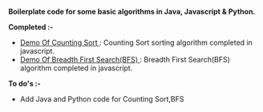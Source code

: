 <html>
<body>
<p><strong>Boilerplate code for some basic algorithms in Java, Javascript &amp; Python.</strong></p>

<p><strong>Completed :-</strong></p>

<ul>
	<li data-empty="true"><a href='https://vaibhavajaygupta.github.io/boilerplate-algorithms/CountingSort/JavascriptBoilerplate/CountingSort.html'  target="_blank">Demo Of Counting Sort </a> : Counting Sort sorting algorithm completed in javascript. </li>
	<li data-empty="true"><a href='https://vaibhavajaygupta.github.io/boilerplate-algorithms/BreadthFirstSearch/javascript-boilerplate/bfs.html'  target="_blank">Demo Of Breadth First Search(BFS) </a> : Breadth First Search(BFS) algorithm completed in javascript. </li>

</ul>

<p><strong>To do's :-</strong></p>

<ul>
	<li>Add Java and Python code for Counting Sort,BFS</li>
</ul>


</body>
</html>
